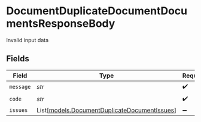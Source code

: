 # DocumentDuplicateDocumentDocumentsResponseBody

Invalid input data


## Fields

| Field                                                                                        | Type                                                                                         | Required                                                                                     | Description                                                                                  |
| -------------------------------------------------------------------------------------------- | -------------------------------------------------------------------------------------------- | -------------------------------------------------------------------------------------------- | -------------------------------------------------------------------------------------------- |
| `message`                                                                                    | *str*                                                                                        | :heavy_check_mark:                                                                           | N/A                                                                                          |
| `code`                                                                                       | *str*                                                                                        | :heavy_check_mark:                                                                           | N/A                                                                                          |
| `issues`                                                                                     | List[[models.DocumentDuplicateDocumentIssues](../models/documentduplicatedocumentissues.md)] | :heavy_minus_sign:                                                                           | N/A                                                                                          |